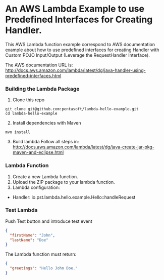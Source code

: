 # An AWS Lambda Example to use Predefined Interfaces for Creating Handler.

This AWS Lambda function example correspond to AWS documentation example about how to use predefined interfaces for creating Handler with Custom POJO Input/Output (Leverage the RequestHandler Interface).

The AWS documentation URL is:
http://docs.aws.amazon.com/lambda/latest/dg/java-handler-using-predefined-interfaces.html

### Building the Lambda Package

1. Clone this repo

```
git clone git@github.com:pentasoft/lambda-hello-example.git
cd lambda-hello-example
```

2. Install dependencies with Maven

```
mvn install
```

3. Build lambda
Follow all steps in:
http://docs.aws.amazon.com/lambda/latest/dg/java-create-jar-pkg-maven-and-eclipse.html


### Lambda Function

1. Create a new Lambda function.
2. Upload the ZIP package to your lambda function.
3. Lambda configuration:
 * Handler: io.pst.lambda.hello.example.Hello::handleRequest

### Test Lambda

Push Test button and introduce test event

```json
{
  "firstName": "John",
  "lastName": "Doe"
}
```
The Lambda function must return:

```json
{
  "greetings": "Hello John Doe."
}
```
